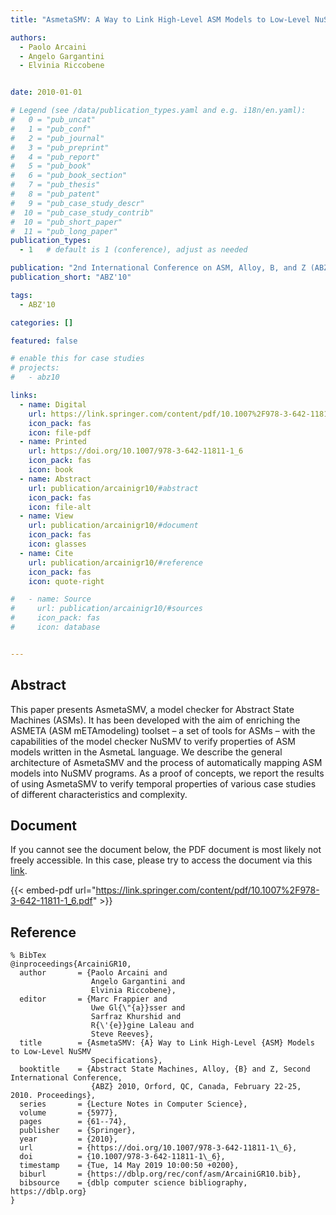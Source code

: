 ```yaml
---
title: "AsmetaSMV: A Way to Link High-Level ASM Models to Low-Level NuSMV Specifications"

authors:
  - Paolo Arcaini
  - Angelo Gargantini
  - Elvinia Riccobene


date: 2010-01-01

# Legend (see /data/publication_types.yaml and e.g. i18n/en.yaml): 
#   0 = "pub_uncat"
#   1 = "pub_conf"
#   2 = "pub_journal"
#   3 = "pub_preprint"
#   4 = "pub_report"
#   5 = "pub_book"
#   6 = "pub_book_section"
#   7 = "pub_thesis"
#   8 = "pub_patent"
#   9 = "pub_case_study_descr"
#  10 = "pub_case_study_contrib"
#  10 = "pub_short_paper"
#  11 = "pub_long_paper"
publication_types:
  - 1   # default is 1 (conference), adjust as needed

publication: "2nd International Conference on ASM, Alloy, B, and Z (ABZ'10)"
publication_short: "ABZ'10"

tags:
  - ABZ'10

categories: []

featured: false

# enable this for case studies
# projects:
#   - abz10

links:
  - name: Digital
    url: https://link.springer.com/content/pdf/10.1007%2F978-3-642-11811-1_6.pdf
    icon_pack: fas
    icon: file-pdf
  - name: Printed
    url: https://doi.org/10.1007/978-3-642-11811-1_6
    icon_pack: fas
    icon: book
  - name: Abstract
    url: publication/arcainigr10/#abstract
    icon_pack: fas
    icon: file-alt
  - name: View
    url: publication/arcainigr10/#document
    icon_pack: fas
    icon: glasses
  - name: Cite
    url: publication/arcainigr10/#reference
    icon_pack: fas
    icon: quote-right

#   - name: Source
#     url: publication/arcainigr10/#sources
#     icon_pack: fas
#     icon: database


---
```


## Abstract

This paper presents AsmetaSMV, a model checker for Abstract State Machines (ASMs). It has been developed with the aim of enriching the ASMETA (ASM mETAmodeling) toolset – a set of tools for ASMs – with the capabilities of the model checker NuSMV to verify properties of ASM models written in the AsmetaL language. We describe the general architecture of AsmetaSMV and the process of automatically mapping ASM models into NuSMV programs. As a proof of concepts, we report the results of using AsmetaSMV to verify temporal properties of various case studies of different characteristics and complexity.

## Document

If you cannot see the document below, the PDF document is most likely not freely accessible. In this case, please try to access the document via this <a href="https://link.springer.com/content/pdf/10.1007%2F978-3-642-11811-1_6.pdf">link</a>.

{{< embed-pdf url="https://link.springer.com/content/pdf/10.1007%2F978-3-642-11811-1_6.pdf" >}}

## Reference

```
% BibTex
@inproceedings{ArcainiGR10,
  author       = {Paolo Arcaini and
                  Angelo Gargantini and
                  Elvinia Riccobene},
  editor       = {Marc Frappier and
                  Uwe Gl{\"{a}}sser and
                  Sarfraz Khurshid and
                  R{\'{e}}gine Laleau and
                  Steve Reeves},
  title        = {AsmetaSMV: {A} Way to Link High-Level {ASM} Models to Low-Level NuSMV
                  Specifications},
  booktitle    = {Abstract State Machines, Alloy, {B} and Z, Second International Conference,
                  {ABZ} 2010, Orford, QC, Canada, February 22-25, 2010. Proceedings},
  series       = {Lecture Notes in Computer Science},
  volume       = {5977},
  pages        = {61--74},
  publisher    = {Springer},
  year         = {2010},
  url          = {https://doi.org/10.1007/978-3-642-11811-1\_6},
  doi          = {10.1007/978-3-642-11811-1\_6},
  timestamp    = {Tue, 14 May 2019 10:00:50 +0200},
  biburl       = {https://dblp.org/rec/conf/asm/ArcainiGR10.bib},
  bibsource    = {dblp computer science bibliography, https://dblp.org}
}


```

<!-- # add information for case study papers (if available)
## Sources

- **Used formal method:**
  [ASM](/method/asm)
- **Resources and tools:**
  Asmeta

For more information, please contact the <a href ="mailto:silvia.bonfanti@unibg.it;arcaini@nii.ac.jp;angelo.gargantini@unibg.it;scandurra@unibg.it;elvinia.riccobene@unimi.it">authors</a>-->

